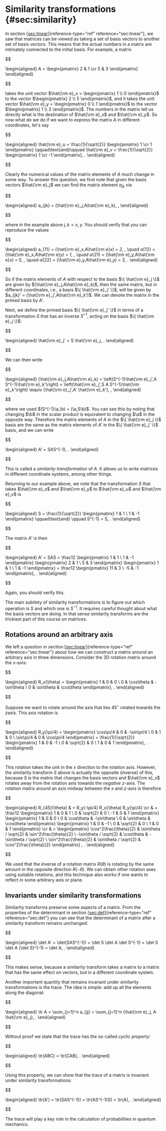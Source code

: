# Similarity transformations {#sec:similarity}

In section [\[sec:linear\]](#sec:linear){reference-type="ref"
reference="sec:linear"}, we saw that matrices can be viewed as taking a
set of basis vectors to another set of basis vectors. This means that
the actual numbers in a matrix are intimately connected to the initial
basis. For example, a matrix 

$$

\begin{aligned}
 A = 
 \begin{pmatrix}
  2 & 1 \cr 5 & 3
 \end{pmatrix}
\end{aligned}

$$

 takes the unit vector
$\hat{\rm e}_x = \begin{pmatrix} 1 \\ 0 \end{pmatrix}$ to the vector
$\begin{pmatrix} 2 \\ 5 \end{pmatrix}$, and it takes the unit vector
$\hat{\rm e}_y = \begin{pmatrix} 0 \\ 
1 \end{pmatrix}$ to the vector $\begin{pmatrix} 1 \\ 3 \end{pmatrix}$.
The numbers in the matrix tell us directly what is the destination of
$\hat{\rm e}_x$ and $\hat{\rm e}_y$. So now what do we do if we want to
express the matrix $A$ in different coordinates, let's say


$$

\begin{aligned}
 \hat{\rm e}_u = \frac{1}{\sqrt{2}}
 \begin{pmatrix}
  1 \cr 1
 \end{pmatrix}
 \qquad\text{and}\qquad
  \hat{\rm e}_v = \frac{1}{\sqrt{2}}
 \begin{pmatrix}
  1 \cr -1
 \end{pmatrix}\, .
\end{aligned}

$$

 Clearly the numerical values of the matrix elements of
$A$ much change in some way. To answer this question, we first note that
given the basis vectors $\hat{\rm e}_j$ we can find the matrix element
$a_{jk}$ via 

$$

\begin{aligned}
 a_{jk} = (\hat{\rm e}_j,A\hat{\rm e}_k)\, ,
\end{aligned}

$$

 where in the example above $j,k = x,y$. You should
verify that you can reproduce the values 

$$

\begin{aligned}
 a_{11} = (\hat{\rm e}_x,A\hat{\rm e}_x) = 2\, , \quad
 a_{12} = (\hat{\rm e}_x,A\hat{\rm e}_y) = 1\, , \quad
 a_{21} = (\hat{\rm e}_y,A\hat{\rm e}_x) = 5\, , \quad
 a_{22} = (\hat{\rm e}_y,A\hat{\rm e}_y) = 3\, .
\end{aligned}

$$

 So if the matrix elements of $A$ with respect to the
basis $\{ \hat{\rm e}_j \}$ are given by
$(\hat{\rm e}_j,A\hat{\rm e}_k)$, then the same matrix, but in different
coordinates, i.e., a basis $\{ 
\hat{\rm e}_j' \}$, will be given by
$a_{jk}' = (\hat{\rm e}_j',A\hat{\rm e}_k')$. We can denote the matrix
in the primed basis by $A'$.

Next, we define the primed basis $\{ \hat{\rm e}_j' \}$ in terms of a
transformation $S$ that has an inverse $S^{-1}$, acting on the basis
$\{ \hat{\rm e}_j \}$: 

$$

\begin{aligned}
 \hat{\rm e}_j' = S \hat{\rm e}_j\, .
\end{aligned}

$$

 We can then write 
 
 $$

\begin{aligned}
 (\hat{\rm e}_j,A\hat{\rm e}_k) = \left(S^{-1}\hat{\rm e}_j',A S^{-1}\hat{\rm e}_k'\right) = \left(\hat{\rm e}_j',S A S^{-1}\hat{\rm e}_k'\right) \equiv (\hat{\rm e}_j',A' \hat{\rm e}_k')\, ,
\end{aligned}

$$

 where we used $(S^{-1}\a,\b) = (\a,S\b)$. You can see
this by noting that changing $\b$ in the scalar product is equivalent to
changing $\a$ in the opposite way. Therefore the matrix elements of $A$
in the $\{ \hat{\rm e}_j \}$ basis are the same as the matrix elements
of $A'$ in the $\{ \hat{\rm e}_j' \}$ basis, and we can write


$$

\begin{aligned}
 A' = SAS^{-1}\, .
\end{aligned}

$$

 This is called a *similarity transformation* of $A$. It
allows us to write matrices in different coordinate systems, among other
things.

Returning to our example above, we note that the transformation $S$ that
takes $\hat{\rm e}_x$ and $\hat{\rm e}_y$ to $\hat{\rm e}_u$ and
$\hat{\rm e}_v$ is 

$$

\begin{aligned}
 S = \frac{1}{\sqrt{2}} 
 \begin{pmatrix}
  1 & 1 \\ 1 & -1
 \end{pmatrix}
 \qquad\text{and} \qquad
 S^{-1} = S\, .
\end{aligned}

$$

 The matrix $A'$ is then 
 
 $$

\begin{aligned}
 A' = SAS = \frac12
 \begin{pmatrix}
  1 & 1 \\ 1 & -1
 \end{pmatrix}
 \begin{pmatrix}
  2 & 1 \\ 5 & 3
 \end{pmatrix}
 \begin{pmatrix}
  1 & 1 \\ 1 & -1
 \end{pmatrix}
 = \frac12
 \begin{pmatrix}
  11 & 3 \\ -5 & -1
 \end{pmatrix}\, .
\end{aligned}

$$

 Again, you should verify this.

The main subtlety of similarity transformations is to figure out which
operation is $S$ and which one is $S^{-1}$. It requires careful thought
about what the basis vectors are doing. In that sense similarity
transforms are the trickiest part of this course on matrices.

## Rotations around an arbitrary axis

We left a question in section
[\[sec:linear\]](#sec:linear){reference-type="ref"
reference="sec:linear"} about how we can construct a matrix around an
arbitrary axis in three dimensions. Consider the 3D rotation matrix
around the $x$-axis: 

$$

\begin{aligned}
 R_x(\theta) =
 \begin{pmatrix}
  1 & 0 & 0 \\
  0 & \cos\theta & -\sin\theta \\
  0 & \sin\theta & \cos\theta
 \end{pmatrix}\, .
\end{aligned}

$$

 Suppose we want to rotate around the axis that lies
45$^\circ$ rotated towards the $z$axis. This axis rotation is


$$

\begin{aligned}
 R_y(\pi/4) =
 \begin{pmatrix}
  \cos\pi/4 & 0 & -\sin\pi/4 \\
  0 & 1 & 0 \\
  \sin\pi/4 & 0 & \cos\pi/4
 \end{pmatrix}
 = \frac{1}{\sqrt{2}}
 \begin{pmatrix}
  1 & 0 & -1 \\
  0 & \sqrt{2} & 0 \\
  1 & 0 & 1
 \end{pmatrix}\, .
\end{aligned}

$$

 This rotation takes the unit in the $x$ direction to the
rotation axis. However, the similarity transform $S$ above is actually
the opposite (inverse) of this, because $S$ is the matrix that changes
the basis vectors and $\hat{\rm e}_x$ rotates away from the rotation
axis towards the *negative* $z$-axis. The rotation matrix around an axis
midway between the $x$ and $z$-axis is therefore 

$$

\begin{aligned}
 R_{45}(\theta) & = R_y(-\pi/4) R_x(\theta) R_y(\pi/4) \cr & = \frac12
 \begin{pmatrix}
  1 & 0 & 1 \\
  0 & \sqrt{2} & 0 \\
  -1 & 0 & 1
 \end{pmatrix}
 \begin{pmatrix}
  1 & 0 & 0 \\
  0 & \cos\theta & -\sin\theta \\
  0 & \sin\theta & \cos\theta
 \end{pmatrix}
 \begin{pmatrix}
  1 & 0 & -1 \\
  0 & \sqrt{2} & 0 \\
  1 & 0 & 1
 \end{pmatrix} \cr
 & = 
 \begin{pmatrix}
  \cos^2\frac{\theta}{2} & \sin\theta / \sqrt{2} & \sin^2\frac{\theta}{2} \\
  -\sin\theta / \sqrt{2} & \cos\theta & -\sin\theta / \sqrt{2} \\
  \sin^2\frac{\theta}{2} & \sin\theta / \sqrt{2} & \cos^2\frac{\theta}{2}
 \end{pmatrix} \, .
\end{aligned}

$$

 We used that the inverse of a rotation matrix
$R(\theta)$ is rotating by the same amount in the opposite direction
$R(-\theta)$. We can obtain other rotation axes using suitable
rotations, and this technique also works if one wants to reflect in some
arbitrary axis or plane.

## Invariants under similarity transformations

Similarity transforms preserve some aspects of a matrix. From the
properties of the determinant in section
[\[sec:det\]](#sec:det){reference-type="ref" reference="sec:det"} you
can see that the determinant of a matrix after a similarity transform
remains unchanged: 

$$

\begin{aligned}
 \det A' = \det(SAS^{-1}) = \det S \det A \det S^{-1} = \det S \det A (\det S)^{-1} = \det A\, .
\end{aligned}

$$

 This makes sense, because a similarity transform takes a
matrix to a matrix that has the same effect on vectors, but in a
different coordinate system.

Another important quantity that remains invariant under similarity
transformations is the trace. The idea is simple: add up all the
elements along the diagonal: 

$$

\begin{aligned}
 \tr A = \sum_{j=1}^n a_{jj} = \sum_{j=1}^n (\hat{\rm e}_j, A \hat{\rm e}_j)\, .
\end{aligned}

$$

 Without proof we state that the trace has the so-called
*cyclic property*: 

$$

\begin{aligned}
 \tr(ABC) = \tr(CAB)\, .
\end{aligned}

$$

 Using this property, we can show that the trace of a
matrix is invariant under similarity transformations: 

$$

\begin{aligned}
 \tr(A') = \tr(SAS^{-1}) = \tr(AS^{-1}S) = \tr(A)\, .
\end{aligned}

$$

 The trace will play a key role in the calculation of
probabilities in quantum mechanics.
